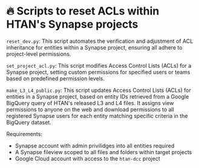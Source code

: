 # 🔥 Scripts to reset ACLs within HTAN's Synapse projects

`reset_dev.py`: 
This script automates the verification and adjustment of ACL inheritance for entities within a Synapse project, ensuring all adhere to project-level permissions.

`set_project_acl.py`: 
This script modifies Access Control Lists (ACLs) for a Synapse project, setting custom permissions for specified users or teams based on predefined permission levels.

`make_L3_L4_public.py`: This script updates Access Control Lists (ACLs) for entities in a Synapse project, based on entity IDs retrieved from a Google BigQuery query of HTAN's released L3 and L4 files. It assigns view permissions to anyone on the web and download permissions to all registered Synapse users for each entity matching specific criteria in the BigQuery dataset.

Requirements: 
- Synapse account with admin privilidges into all entities required
- A Synapse fileview scoped to all files and folders within target projects
- Google Cloud account with access to the `htan-dcc` project
